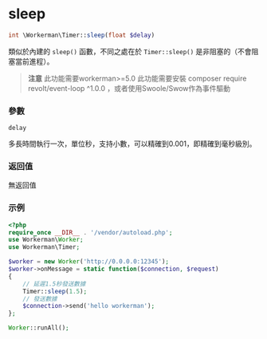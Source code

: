 # sleep
```php
int \Workerman\Timer::sleep(float $delay)
```
類似於內建的 `sleep()` 函數，不同之處在於 `Timer::sleep()` 是非阻塞的（不會阻塞當前進程）。

> **注意**
> 此功能需要workerman>=5.0
> 此功能需要安裝 composer require revolt/event-loop ^1.0.0 ，或者使用Swoole/Swow作為事件驅動

### 參數
``` delay ```

多長時間執行一次，單位秒，支持小數，可以精確到0.001，即精確到毫秒級別。

### 返回值
無返回值

### 示例

```php
<?php
require_once __DIR__ . '/vendor/autoload.php';
use Workerman\Worker;
use Workerman\Timer;

$worker = new Worker('http://0.0.0.0:12345');
$worker->onMessage = static function($connection, $request)
{
    // 延遲1.5秒發送數據
    Timer::sleep(1.5);
    // 發送數據
    $connection->send('hello workerman');
};

Worker::runAll();
```

